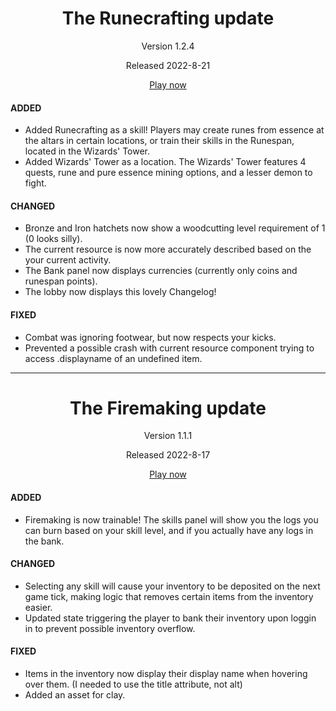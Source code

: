 <!--
<div align="center">
  <h1>The something update</h1>
  <p>Version XX.XX.XX</p>
  <p>Released 2022-MM-DD</p>

  <a href="https://ejmdev-idlescape.herokuapp.com/">Play now</a>
</div>
# ADDED
# CHANGED
# DEPRECATED
# REMOVED
# FIXED
# SECURITY -->
<!-- The copy of this file in the server cannot have comments, so remove them lol -->

<!-- Currently in Development -->

<!-- Currently in Production -->

<div align="center">
  <h1>The Runecrafting update</h1>
  <p>Version 1.2.4</p>
  <p>Released 2022-8-21</p>

<a href="https://ejmdev-idlescape.herokuapp.com/">Play now</a>

</div>

#### ADDED

- Added Runecrafting as a skill! Players may create runes from essence at the altars in certain locations, or train their skills in the Runespan, located in the Wizards' Tower.
- Added Wizards' Tower as a location. The Wizards' Tower features 4 quests, rune and pure essence mining options, and a lesser demon to fight.

#### CHANGED

- Bronze and Iron hatchets now show a woodcutting level requirement of 1 (0 looks silly).
- The current resource is now more accurately described based on the your current activity.
- The Bank panel now displays currencies (currently only coins and runespan points).
- The lobby now displays this lovely Changelog!

#### FIXED

- Combat was ignoring footwear, but now respects your kicks.
- Prevented a possible crash with current resource component trying to access .displayname of an undefined item.

---

<div align="center">
  <h1>The Firemaking update</h1>
  <p>Version 1.1.1 </p>
  <p>Released 2022-8-17</p>
  <a href="https://ejmdev-idlescape.herokuapp.com/">Play now</a>
</div>

#### ADDED

- Firemaking is now trainable! The skills panel will show you the logs you can burn based on your skill level, and if you actually have any logs in the bank.

#### CHANGED

- Selecting any skill will cause your inventory to be deposited on the next game tick, making logic that removes certain items from the inventory easier.
- Updated state triggering the player to bank their inventory upon loggin in to prevent possible inventory overflow.

#### FIXED

- Items in the inventory now display their display name when hovering over them. (I needed to use the title attribute, not alt)
- Added an asset for clay.
